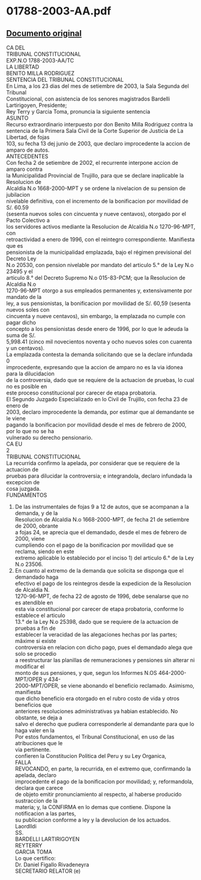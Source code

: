 
01788-2003-AA.pdf
=================
  
[Documento original](https://tc.gob.pe/jurisprudencia/2003/01788-2003-AA.pdf)  
---  
CA DEL  
TRIBUNAL CONSTITUCIONAL  
EXP.N.O 1788-2003-AA/TC  
LA LIBERTAD  
BENITO MILLA RODRIGUEZ  
SENTENCIA DEL TRIBUNAL CONSTITUCIONAL  
En Lima, a los 23 dias del mes de setiembre de 2003, la Sala Segunda del Tribunal  
Constitucional, con asistencia de los senores magistrados Bardelli Lartirigoyen, Presidente;  
Rey Terry y Garcia Toma, pronuncia la siguiente sentencia  
ASUNTO  
Recurso extraordinario interpuesto por don Benito Milla Rodriguez contra la  
sentencia de la Primera Sala Civil de la Corte Superior de Justicia de La Libertad, de fojas  
103, su fecha 13 dej junio de 2003, que declaro improcedente la accion de amparo de autos.  
ANTECEDENTES  
Con fecha 2 de setiembre de 2002, el recurrente interpone accion de amparo contra  
la Municipalidad Provincial de Trujillo, para que se declare inaplicable la Resolucion de  
Alcaldia N.o 1668-2000-MPT y se ordene la nivelacion de su pension de jubilacion  
nivelable definitiva, con el incremento de la bonificacion por movilidad de S/. 60.59  
(sesenta nuevos soles con cincuenta y nueve centavos), otorgado por el Pacto Colectivo a  
los servidores activos mediante la Resolucion de Alcaldia N.o 1270-96-MPT, con  
retroactividad a enero de 1996, con el reintegro correspondiente. Manifiesta que es  
pensionista de la municipalidad emplazada, bajo el régimen previsional del Decreto Ley  
N.o 20530, con pension nivelable por mandato del articulo 5.° de la Ley N.o 23495 y el  
articulo 8.° del Decreto Supremo N.o 015-83-PCM; que la Resolucion de Alcaldia N.o  
1270-96-MPT otorgo a sus empleados permanentes y, extensivamente por mandato de la  
ley, a sus pensionistas, la bonificacion por movilidad de S/. 60,59 (sesenta nuevos soles con  
cincuenta y nueve centavos), sin embargo, la emplazada no cumple con pagar dicho  
concepto a los pensionistas desde enero de 1996, por lo que le adeuda la suma de S/.  
5,998.41 (cinco mil novecientos noventa y ocho nuevos soles con cuarenta y un centavos).  
La emplazada contesta la demanda solicitando que se la declare infundada 0  
improcedente, expresando que la accion de amparo no es la via idonea para la dilucidacion  
de la controversia, dado que se requiere de la actuacion de pruebas, lo cual no es posible en  
este proceso constitucional por carecer de etapa probatoria.  
El Segundo Juzgado Especializado en lo Civil de Trujillo, con fecha 23 de enero de  
2003, declaro improcedente la demanda, por estimar que al demandante se le viene  
pagando la bonificacion por movilidad desde el mes de febrero de 2000, por lo que no se ha  
vulnerado su derecho pensionario.  
CA EU  
2  
TRIBUNAL CONSTITUCIONAL  
La recurrida confirmo la apelada, por considerar que se requiere de la actuacion de  
pruebas para dilucidar la controversia; e integrandola, declaro infundada la excepcion de  
cosa juzgada.  
FUNDAMENTOS  
1. De las instrumentales de fojas 9 a 12 de autos, que se acompanan a la demanda, y de la  
Resolucion de Alcaldia N.o 1668-2000-MPT, de fecha 21 de setiembre de 2000, obrante  
a fojas 24, se aprecia que el demandado, desde el mes de febrero de 2000, viene  
cumpliendo con el pago de la bonificacion por movilidad que se reclama, siendo en este  
extremo aplicable lo establecido por el inciso 1) del articulo 6.° de la Ley N.o 23506.  
2. En cuanto al extremo de la demanda que solicita se disponga que el demandado haga  
efectivo el pago de los reintegros desde la expedicion de la Resolucion de Alcaldia N.  
1270-96-MPT, de fecha 22 de agosto de 1996, debe senalarse que no es atendible en  
esta via constitucional por carecer de etapa probatoria, conforme lo establece el articulo  
13.° de la Ley N.o 25398, dado que se requiere de la actuacion de pruebas a fin de  
establecer la veracidad de las alegaciones hechas por las partes; mâxime si existe  
controversia en relacion con dicho pago, pues el demandado alega que solo se procedio  
a reestructurar las planillas de remuneraciones y pensiones sin alterar ni modificar el  
monto de sus pensiones, y que, segun los Informes N.OS 464-2000-MPT/OPER y 434-  
2000-MPT/OPER, se viene abonando el beneficio reclamado. Asimismo, manifiesta  
que dicho beneficio era otorgado en el rubro costo de vida y otros beneficios que  
anteriores resoluciones administrativas ya habian establecido. No obstante, se deja a  
salvo el derecho que pudiera corresponderle al demandante para que lo haga valer en la  
Por estos fundamentos, el Tribunal Constitucional, en uso de las atribuciones que le  
via pertinente.  
confieren la Constitucion Politica del Peru y su Ley Organica,  
FALLA  
REVOCANDO, en parte, la recurrida, en el extremo que, confirmando la apelada, declaro  
improcedente el pago de la bonificacion por movilidad; y, reformandola, declara que carece  
de objeto emitir pronunciamiento al respecto, al haberse producido sustraccion de la  
materia; y, la CONFIRMA en lo demas que contiene. Dispone la notificacion a las partes,  
su publicacion conforme a ley y la devolucion de los actuados.  
Laordlldi  
SS.  
BARDELLI LARTIRIGOYEN  
REYTERRY  
GARCIA TOMA  
Lo que certifico:  
Dr. Daniel Figallo Rivadeneyra  
SECRETARIO RELATOR (e)